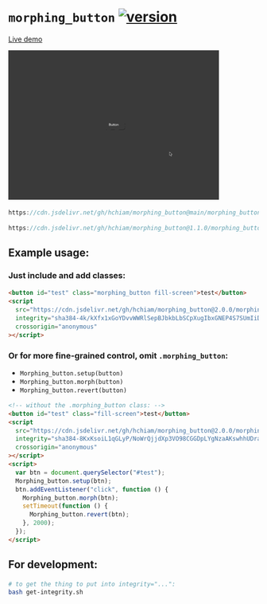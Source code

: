 # `morphing_button` [![version](https://img.shields.io/github/release/hchiam/morphing_button)](https://github.com/hchiam/morphing_button/releases)

[Live demo](https://codepen.io/hchiam/pen/BaQNXom)

[<img src="demo.gif" height="300">](https://codepen.io/hchiam/pen/BaQNXom)

```js
https://cdn.jsdelivr.net/gh/hchiam/morphing_button@main/morphing_button.js
```

```js
https://cdn.jsdelivr.net/gh/hchiam/morphing_button@1.1.0/morphing_button.js
```

## Example usage:

### Just include and add classes:

```html
<button id="test" class="morphing_button fill-screen">test</button>
<script
  src="https://cdn.jsdelivr.net/gh/hchiam/morphing_button@2.0.0/morphing_button.js"
  integrity="sha384-4k/kXfx1xGoYDvvWWRlSepBJbkbLbSCpXugIbxGNEP4S7SUmIiDO6ZkAsBFNmrO0"
  crossorigin="anonymous"
></script>
```

### Or for more fine-grained control, omit `.morphing_button`:

- `Morphing_button.setup(button)`
- `Morphing_button.morph(button)`
- `Morphing_button.revert(button)`

```html
<!-- without the .morphing_button class: -->
<button id="test" class="fill-screen">test</button>
<script
  src="https://cdn.jsdelivr.net/gh/hchiam/morphing_button@2.0.0/morphing_button.js"
  integrity="sha384-8KxKsoiL1qGLyP/NoWrQjjdXp3VO98CGGDpLYgNzaAKswhhUDrad981WsRkYluRA"
  crossorigin="anonymous"
></script>
<script>
  var btn = document.querySelector("#test");
  Morphing_button.setup(btn);
  btn.addEventListener("click", function () {
    Morphing_button.morph(btn);
    setTimeout(function () {
      Morphing_button.revert(btn);
    }, 2000);
  });
</script>
```

## For development:

```bash
# to get the thing to put into integrity="...":
bash get-integrity.sh
```
